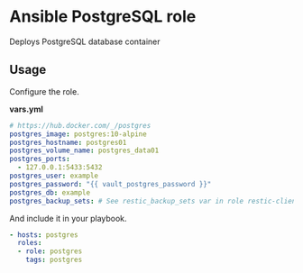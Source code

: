 # Ansible PostgreSQL role

Deploys PostgreSQL database container

## Usage

Configure the role.

**vars.yml**

```yml
# https://hub.docker.com/_/postgres
postgres_image: postgres:10-alpine
postgres_hostname: postgres01
postgres_volume_name: postgres_data01
postgres_ports:
  - 127.0.0.1:5433:5432
postgres_user: example
postgres_password: "{{ vault_postgres_password }}"
postgres_db: example
postgres_backup_sets: # See restic_backup_sets var in role restic-client
```

And include it in your playbook.

```yml
- hosts: postgres
  roles:
  - role: postgres
    tags: postgres
```

